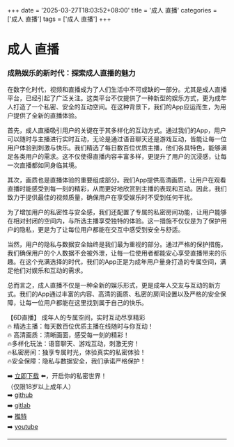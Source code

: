 +++
date = '2025-03-27T18:03:52+08:00'
title = '成人 直播'
categories = ['成人 直播']
tags = ['成人 直播']
+++

# 成人 直播

### 成熟娱乐的新时代：探索成人直播的魅力

在数字化时代，视频和直播成为了人们生活中不可或缺的一部分。尤其是成人直播平台，已经引起了广泛关注。这类平台不仅提供了一种新型的娱乐方式，更为成年人打造了一个私密、安全的互动空间。在这种背景下，我们的App应运而生，为用户提供了全新的直播体验。

首先，成人直播吸引用户的关键在于其多样化的互动方式。通过我们的App，用户可以随时与主播进行实时互动，无论是通过语音聊天还是游戏互动，皆能让每一位用户体验到刺激与快乐。我们精选了每日数百位优质主播，他们各具特色，能够满足各类用户的需求。这不仅使得直播内容丰富多样，更提升了用户的沉浸感，让每一次直播都如同身临其境。

其次，画质也是直播体验的重要组成部分。我们App提供高清画质，让用户在观看直播时能感受到每一刻的精彩，从而更好地欣赏到主播的表现和互动。因此，我们致力于提供最佳的视频质量，确保用户在享受娱乐时不受到任何干扰。

为了增加用户的私密性与安全感，我们还配置了专属的私密房间功能，让用户能够在相对封闭的空间内，与所选主播享受独特的体验。这一措施不仅仅是为了保护用户的隐私，更是为了让每位用户都能在交互中感受到安全与舒适。

当然，用户的隐私与数据安全始终是我们最为重视的部分。通过严格的保护措施，我们确保用户的个人数据不会被外泄，让每一位使用者都能安心享受直播带来的乐趣。在这个充满选择的时代，我们的App正是为成年用户量身打造的专属空间，满足他们对娱乐和互动的需求。

总而言之，成人直播不仅是一种全新的娱乐形式，更是成年人交友与互动的新方式。我们的App通过丰富的内容、高清的画质、私密的房间设置以及严格的安全保障，让每一位用户都能在这里找到属于自己的快乐。

【6D直播】
成年人的专属空间，实时互动尽享精彩  
🔥 精选主播：每天数百位优质主播在线随时与你互动！  
🔥 高清画质：清晰画面，感受每一刻的精彩！  
🔥多样化玩法：语音聊天、游戏互动，刺激无穷！  
🔥私密房间：独享专属时光，体验真实的私密体验！  
🔥安全保障：隐私与数据安全，我们承诺严格保护！  

➡️ [立即下载](https://down123.s3.ap-east-1.amazonaws.com/down/down.html?channelCode=blog) ⬅️，开启你的私密世界！  
（仅限18岁以上成年人）  
➡️ [github](https://aldult-live.github.io/)  
➡️ [gitlab](https://seo-09598d.gitlab.io/)  
➡️ [推特](https://x.com/wegame33)  
➡️ [youtube](https://www.youtube.com/@6Dlive)

---
